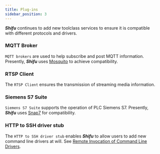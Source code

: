 ```yaml
---
title: Plug-ins
sidebar_position: 3
---
```


***Shifu*** continues to add new toolclass services to ensure it is compatible with different protocols and drivers.

### MQTT Broker

`MQTT brokers` are used to help subscribe and post MQTT information. Presently, ***Shifu*** uses [Mosquito](https://mosquitto.org/) to achieve compatibility.

### RTSP Client

The `RTSP Client` ensures the transmission of streaming media information.

### Siemens S7 Suite

`Siemens S7 Suite` supports the operation of PLC Siemens S7. Presently, ***Shifu*** uses [Snap7](http://snap7.sourceforge.net/) for compatibility.

### HTTP to SSH driver stub

The `HTTP to SSH driver stub` enables ***Shifu*** to allow users to add new command line drivers at will. See [Remote Invocation of Command Line Drivers](references/advanced-features/remote-driver-execution.md).
